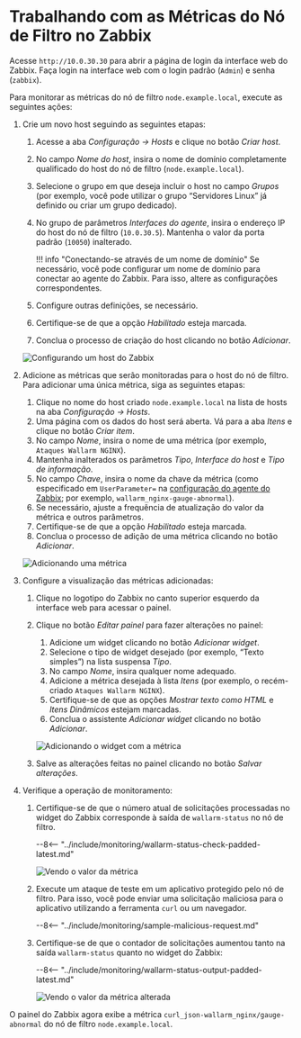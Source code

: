 [img-zabbix-hosts]:           ../../images/monitoring/zabbix-hosts.png
[img-zabbix-items]:           ../../images/monitoring/zabbix-items.png
[img-zabbix-widget]:          ../../images/monitoring/zabbix-widget.png
[img-global-view-0]:          ../../images/monitoring/global-view-0-value.png
[img-global-view-16]:         ../../images/monitoring/global-view-16-value.png

[doc-zabbix-parameters]:      collectd-zabbix.md#4-add-custom-parameters-to-the-zabbix-agent-configuration-file-on-the-filter-node-host-to-get-the-metrics-you-need

# Trabalhando com as Métricas do Nó de Filtro no Zabbix

Acesse `http://10.0.30.30` para abrir a página de login da interface web do Zabbix. Faça login na interface web com o login padrão (`Admin`) e senha (`zabbix`).

Para monitorar as métricas do nó de filtro `node.example.local`, execute as seguintes ações:

1. Crie um novo host seguindo as seguintes etapas:
    1. Acesse a aba *Configuração → Hosts* e clique no botão *Criar host*.
    2. No campo *Nome do host*, insira o nome de domínio completamente qualificado do host do nó de filtro (`node.example.local`).
    3. Selecione o grupo em que deseja incluir o host no campo *Grupos* (por exemplo, você pode utilizar o grupo “Servidores Linux” já definido ou criar um grupo dedicado).
    4. No grupo de parâmetros *Interfaces do agente*, insira o endereço IP do host do nó de filtro (`10.0.30.5`). Mantenha o valor da porta padrão (`10050`) inalterado.
        
        !!! info "Conectando-se através de um nome de domínio"
            Se necessário, você pode configurar um nome de domínio para conectar ao agente do Zabbix. Para isso, altere as configurações correspondentes.
        
    5. Configure outras definições, se necessário.
    6. Certifique-se de que a opção *Habilitado* esteja marcada.
    7. Conclua o processo de criação do host clicando no botão *Adicionar*.
    
    ![Configurando um host do Zabbix][img-zabbix-hosts]
   
2. Adicione as métricas que serão monitoradas para o host do nó de filtro. Para adicionar uma única métrica, siga as seguintes etapas:
    1. Clique no nome do host criado `node.example.local` na lista de hosts na aba *Configuração → Hosts*.
    2. Uma página com os dados do host será aberta. Vá para a aba *Itens* e clique no botão *Criar item*.
    3. No campo *Nome*, insira o nome de uma métrica (por exemplo, `Ataques Wallarm NGINX`).
    4. Mantenha inalterados os parâmetros *Tipo*, *Interface do host* e *Tipo de informação*.
    5. No campo *Chave*, insira o nome da chave da métrica (como especificado em `UserParameter=` na [configuração do agente do Zabbix][doc-zabbix-parameters]; por exemplo, `wallarm_nginx-gauge-abnormal`).
    6. Se necessário, ajuste a frequência de atualização do valor da métrica e outros parâmetros. 
    7. Certifique-se de que a opção *Habilitado* esteja marcada.
    8. Conclua o processo de adição de uma métrica clicando no botão *Adicionar*.
  
    ![Adicionando uma métrica][img-zabbix-items]

3. Configure a visualização das métricas adicionadas:
    1. Clique no logotipo do Zabbix no canto superior esquerdo da interface web para acessar o painel.
    2. Clique no botão *Editar painel* para fazer alterações no painel:
        1. Adicione um widget clicando no botão *Adicionar widget*.
        2. Selecione o tipo de widget desejado (por exemplo, “Texto simples”) na lista suspensa *Tipo*.
        3. No campo *Nome*, insira qualquer nome adequado.
        4. Adicione a métrica desejada à lista *Itens* (por exemplo, o recém-criado `Ataques Wallarm NGINX`).
        5. Certifique-se de que as opções *Mostrar texto como HTML* e *Itens Dinâmicos* estejam marcadas.
        6. Conclua o assistente *Adicionar widget* clicando no botão *Adicionar*.
        
        ![Adicionando o widget com a métrica][img-zabbix-widget]
      
    3. Salve as alterações feitas no painel clicando no botão *Salvar alterações*.

4. Verifique a operação de monitoramento: 
    1. Certifique-se de que o número atual de solicitações processadas no widget do Zabbix corresponde à saída de `wallarm-status` no nó de filtro.
    
        --8<-- "../include/monitoring/wallarm-status-check-padded-latest.md"

        ![Vendo o valor da métrica][img-global-view-0]

    2. Execute um ataque de teste em um aplicativo protegido pelo nó de filtro. Para isso, você pode enviar uma solicitação maliciosa para o aplicativo utilizando a ferramenta `curl` ou um navegador.
        
        --8<-- "../include/monitoring/sample-malicious-request.md"
       
    3. Certifique-se de que o contador de solicitações aumentou tanto na saída `wallarm-status` quanto no widget do Zabbix:
    
        --8<-- "../include/monitoring/wallarm-status-output-padded-latest.md"

        ![Vendo o valor da métrica alterada][img-global-view-16]

O painel do Zabbix agora exibe a métrica `curl_json-wallarm_nginx/gauge-abnormal` do nó de filtro `node.example.local`.
